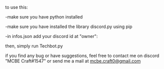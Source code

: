 to use this:
 
-make sure you have python installed

-make sure you have installed the library discord.py using pip

-in infos.json add your discord id at "owner":

then, simply run Techbot.py

if you find any bug or have suggestions, feel free to contact me on discord "MCBE Craft#1547" or send me a mail at mcbe.craft0@gmail.com